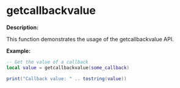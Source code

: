 # getcallbackvalue

**Description:**

This function demonstrates the usage of the getcallbackvalue API.

**Example:**

```lua
-- Get the value of a callback
local value = getcallbackvalue(some_callback)

print("Callback value: " .. tostring(value))
```
